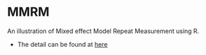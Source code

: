 MMRM
=========

An illustration of Mixed effect Model Repeat Measurement using R. 

* The detail can be found at [here](https://cdn.rawgit.com/elong0527/MMRM/master/MMRM.html)
